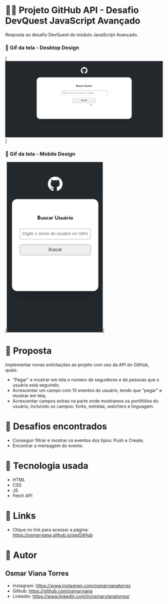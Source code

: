 # 🕵️‍♀️ Projeto GitHub API - Desafio DevQuest JavaScript Avançado

Resposta ao desafio DevQuest do módulo JavaScript Avançado.

### 🎥 Gif da tela - Desktop Design

[<img src="./design/desktop-design.gif">]

### 🎥 Gif da tela - Mobile Design

[<img src="./design/mobile-design.gif">]

# 🚀 Proposta

Implementar novas solicitações ao projeto com uso da API do GitHub, quais:

- "Pegar" e mostrar em tela o número de seguidores e de pessoas que o usuário está seguindo;
- Acrescentar um campo com 10 eventos do usuário, tendo que "pegar" e mostrar em tela;
- Acrescentar campos extras na parte onde mostramos os portifólios do usuário, incluindo os campos: forks, estrelas, watchers e linguagem.

# 🔐 Desafios encontrados

- Conseguir filtrar e mostrar os eventos dos tipos: Push e Create;
- Encontrar a mensagem do evento.

# 🔨 Tecnologia usada

- HTML
- CSS
- JS
- Fetch API

# 🔗 Links

- Clique no link para acessar a página: https://osmarviana.github.io/apiGitHub

# 🧐 Autor

## Osmar Viana Torres

- Instagram: https://www.instagram.com/osmarvianatorres
- Github: https://github.com/osmarviana
- Linkedin: https://www.linkedin.com/in/osmarvianatorres/
